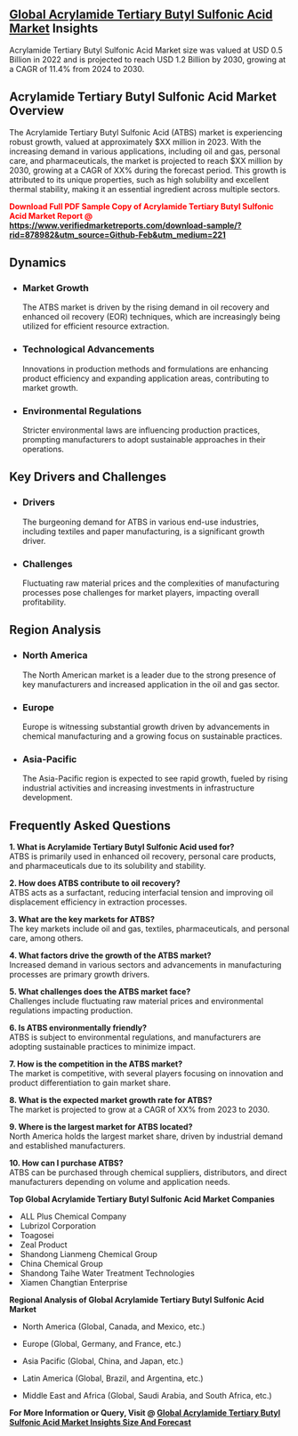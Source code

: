 <h2><a href="https://www.verifiedmarketreports.com/download-sample/?rid=878982&amp;utm_source=Github&amp;utm_medium=221" target="_blank">Global Acrylamide Tertiary Butyl Sulfonic Acid Market</a> Insights</h2><p>Acrylamide Tertiary Butyl Sulfonic Acid Market size was valued at USD 0.5 Billion in 2022 and is projected to reach USD 1.2 Billion by 2030, growing at a CAGR of 11.4% from 2024 to 2030.</p><p> <h2>Acrylamide Tertiary Butyl Sulfonic Acid Market Overview</h2> <p>The Acrylamide Tertiary Butyl Sulfonic Acid (ATBS) market is experiencing robust growth, valued at approximately $XX million in 2023. With the increasing demand in various applications, including oil and gas, personal care, and pharmaceuticals, the market is projected to reach $XX million by 2030, growing at a CAGR of XX% during the forecast period. This growth is attributed to its unique properties, such as high solubility and excellent thermal stability, making it an essential ingredient across multiple sectors.</p> <p><strong><p><span class=""><span style="color: #ff0000;"><strong>Download Full PDF Sample Copy of Acrylamide Tertiary Butyl Sulfonic Acid Market Report</strong> @ </span><a href="https://www.verifiedmarketreports.com/download-sample/?rid=878982&amp;utm_source=Github-Feb&amp;utm_medium=221" target="_blank">https://www.verifiedmarketreports.com/download-sample/?rid=878982&amp;utm_source=Github-Feb&amp;utm_medium=221</a></span></p></strong></p> <h2>Dynamics</h2> <ul> <li><h3>Market Growth</h3> The ATBS market is driven by the rising demand in oil recovery and enhanced oil recovery (EOR) techniques, which are increasingly being utilized for efficient resource extraction.</li> <li><h3>Technological Advancements</h3> Innovations in production methods and formulations are enhancing product efficiency and expanding application areas, contributing to market growth.</li> <li><h3>Environmental Regulations</h3> Stricter environmental laws are influencing production practices, prompting manufacturers to adopt sustainable approaches in their operations.</li> </ul> <h2>Key Drivers and Challenges</h2> <ul> <li><h3>Drivers</h3> The burgeoning demand for ATBS in various end-use industries, including textiles and paper manufacturing, is a significant growth driver.</li> <li><h3>Challenges</h3> Fluctuating raw material prices and the complexities of manufacturing processes pose challenges for market players, impacting overall profitability.</li> </ul> <h2>Region Analysis</h2> <ul> <li><h3>North America</h3> The North American market is a leader due to the strong presence of key manufacturers and increased application in the oil and gas sector.</li> <li><h3>Europe</h3> Europe is witnessing substantial growth driven by advancements in chemical manufacturing and a growing focus on sustainable practices.</li> <li><h3>Asia-Pacific</h3> The Asia-Pacific region is expected to see rapid growth, fueled by rising industrial activities and increasing investments in infrastructure development.</li> </ul> <h2>Frequently Asked Questions</h2> <p><strong>1. What is Acrylamide Tertiary Butyl Sulfonic Acid used for?</strong><br>ATBS is primarily used in enhanced oil recovery, personal care products, and pharmaceuticals due to its solubility and stability.</p> <p><strong>2. How does ATBS contribute to oil recovery?</strong><br>ATBS acts as a surfactant, reducing interfacial tension and improving oil displacement efficiency in extraction processes.</p> <p><strong>3. What are the key markets for ATBS?</strong><br>The key markets include oil and gas, textiles, pharmaceuticals, and personal care, among others.</p> <p><strong>4. What factors drive the growth of the ATBS market?</strong><br>Increased demand in various sectors and advancements in manufacturing processes are primary growth drivers.</p> <p><strong>5. What challenges does the ATBS market face?</strong><br>Challenges include fluctuating raw material prices and environmental regulations impacting production.</p> <p><strong>6. Is ATBS environmentally friendly?</strong><br>ATBS is subject to environmental regulations, and manufacturers are adopting sustainable practices to minimize impact.</p> <p><strong>7. How is the competition in the ATBS market?</strong><br>The market is competitive, with several players focusing on innovation and product differentiation to gain market share.</p> <p><strong>8. What is the expected market growth rate for ATBS?</strong><br>The market is projected to grow at a CAGR of XX% from 2023 to 2030.</p> <p><strong>9. Where is the largest market for ATBS located?</strong><br>North America holds the largest market share, driven by industrial demand and established manufacturers.</p> <p><strong>10. How can I purchase ATBS?</strong><br>ATBS can be purchased through chemical suppliers, distributors, and direct manufacturers depending on volume and application needs.</p> </p><p><strong>Top Global Acrylamide Tertiary Butyl Sulfonic Acid Market Companies</strong></p><div data-test-id=""><p><li>ALL Plus Chemical Company</li><li> Lubrizol Corporation</li><li> Toagosei</li><li> Zeal Product</li><li> Shandong Lianmeng Chemical Group</li><li> China Chemical Group</li><li> Shandong Taihe Water Treatment Technologies</li><li> Xiamen Changtian Enterprise</li></p><div><strong>Regional Analysis of&nbsp;Global Acrylamide Tertiary Butyl Sulfonic Acid Market</strong></div><ul><li dir="ltr"><p dir="ltr">North America&nbsp;(Global, Canada, and Mexico, etc.)</p></li><li dir="ltr"><p dir="ltr">Europe (Global, Germany, and France, etc.)</p></li><li dir="ltr"><p dir="ltr">Asia Pacific&nbsp;(Global, China, and Japan, etc.)</p></li><li dir="ltr"><p dir="ltr">Latin America&nbsp;(Global, Brazil, and Argentina, etc.)</p></li><li dir="ltr">Middle East and Africa&nbsp;(Global, Saudi Arabia, and South Africa, etc.)</li></ul><p><strong>For More Information or Query, Visit @&nbsp;</strong><strong><a href="https://www.verifiedmarketreports.com/product/acrylamide-tertiary-butyl-sulfonic-acid-market/?utm_source=Github&amp;utm_medium=221" target="_blank">Global Acrylamide Tertiary Butyl Sulfonic Acid Market Insights Size And Forecast</a></strong></p></div>
